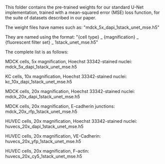 This folder contains the pre-trained weights for our standard U-Net implementation, trained with a mean-squared error (MSE) loss function, for the suite of datasets described in our paper. 

The weight files have names such as: "mdck_5x_dapi_1stack_unet_mse.h5" 

They are named using the format:
"{cell type} _ {magnification} _ {fluorescent filter set} _ 1stack_unet_mse.h5"

The complete list is as follows:

MDCK cells, 5x magnification, Hoechst 33342-stained nuclei:
mdck_5x_dapi_1stack_unet_mse.h5

KC cells, 10x magnification, Hoechst 33342-stained nuclei:
kc_10x_dapi_1stack_unet_mse.h5

MDCK cells, 20x magnification, Hoechst 33342-stained nuclei:
mdck_20x_dapi_1stack_unet_mse.h5

MDCK cells, 20x magnification, E-cadherin junctions:
mdck_20x_rfp_1stack_unet_mse.h5

HUVEC cells, 20x magnification, Hoechst 33342-stained nuclei:
huvecs_20x_dapi_1stack_unet_mse.h5

HUVEC cells, 20x magnification, VE-Cadherin:
huvecs_20x_yfp_1stack_unet_mse.h5

HUVEC cells, 20x magnification, F-actin:
huvecs_20x_cy5_1stack_unet_mse.h5
